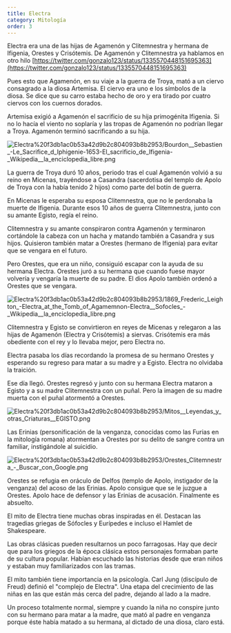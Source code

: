 ```yaml
---
title: Electra
category: Mitología
order: 3
---
```

Electra era una de las hijas de Agamenón y Clitemnestra y hermana de Ifigenia, Orestes y Crisótemis. De Agamenón y Clitemnestra ya hablamos en otro hilo [https://twitter.com/gonzalo123/status/1335570448151695363](https://twitter.com/gonzalo123/status/1335570448151695363)

Pues esto que Agamenón, en su viaje a la guerra de Troya, mató a un ciervo consagrado a la diosa Artemisa. El ciervo era uno e los símbolos de la diosa. Se dice que su carro estaba hecho de oro y era tirado por cuatro ciervos con los cuernos dorados.

Artemisa exigió a Agamenón el sacrificio de su hija primogénita Ifigenia. Si no lo hacía el viento no soplaría y las tropas de Agamenón no podrían llegar a Troya. Agamenón terminó sacrificando a su hija.

![Electra%20f3db1ac0b53a42d9b2c804093b8b2953/Bourdon__Sebastien_-_Le_Sacrifice_d_Iphigenie_-_1653_-_El_sacrificio_de_Ifigenia_-_Wikipedia__la_enciclopedia_libre.png](Electra%20f3db1ac0b53a42d9b2c804093b8b2953/Bourdon__Sebastien_-_Le_Sacrifice_d_Iphigenie_-_1653_-_El_sacrificio_de_Ifigenia_-_Wikipedia__la_enciclopedia_libre.png)

La guerra de Troya duró 10 años, periodo tras el cual Agamenón volvió a su reino en Micenas, trayéndose a Casandra (sacerdotisa del templo de Apolo de Troya con la había tenido 2 hijos) como parte del botín de guerra.

En Micenas le esperaba su esposa Clitemnestra, que no le perdonaba la muerte de Ifigenia. Durante esos 10 años de guerra Clitemnestra, junto con su amante Egisto, regía el reino.

Clitemnestra y su amante conspiraron contra Agamenón y terminaron cortándole la cabeza con un hacha y matando también a Casandra y sus hijos. Quisieron también matar a Orestes (hermano de Ifigenia) para evitar que se vengara en el futuro.

Pero Orestes, que era un niño, consiguió escapar con la ayuda de su hermana Electra. Orestes juró a su hermana que cuando fuese mayor volvería y vengaría la muerte de su padre. El dios Apolo también ordenó a Orestes que se vengara.

![Electra%20f3db1ac0b53a42d9b2c804093b8b2953/1869_Frederic_Leighton_-_Electra_at_the_Tomb_of_Agamemnon_-_Electra__Sofocles__-_Wikipedia__la_enciclopedia_libre.png](Electra%20f3db1ac0b53a42d9b2c804093b8b2953/1869_Frederic_Leighton_-_Electra_at_the_Tomb_of_Agamemnon_-_Electra__Sofocles__-_Wikipedia__la_enciclopedia_libre.png)

Clitemnestra y Egisto se convirtieron en reyes de Micenas y relegaron a las hijas de Agamenón (Electra y Crisótemis) a siervas. Crisótemis era más obediente con el rey y lo llevaba mejor, pero Electra no.

Electra pasaba los días recordando la promesa de su hermano Orestes y esperando su regreso para matar a su madre y a Egisto. Electra no olvidaba la traición.

Ese día llegó. Orestes regresó y junto con su hermana Electra mataron a Egisto y a su madre Clitemnestra con un puñal. Pero la imagen de su madre muerta con el puñal atormentó a Orestes.

![Electra%20f3db1ac0b53a42d9b2c804093b8b2953/Mitos__Leyendas_y_otras_Criaturas__EGISTO.png](Electra%20f3db1ac0b53a42d9b2c804093b8b2953/Mitos__Leyendas_y_otras_Criaturas__EGISTO.png)

Las Erinias (personificación de la venganza, conocidas como las Furias en la mitología romana) atormentan a Orestes por su delito de sangre contra un familiar, instigándole al suicidio.

![Electra%20f3db1ac0b53a42d9b2c804093b8b2953/Orestes_Clitemnestra_-_Buscar_con_Google.png](Electra%20f3db1ac0b53a42d9b2c804093b8b2953/Orestes_Clitemnestra_-_Buscar_con_Google.png)

Orestes se refugia en oráculo de Delfos (templo de Apolo, instigador de la venganza) del acoso de las Erinias. Apolo consigue que se le juzgue a Orestes. Apolo hace de defensor y las Erinias de acusación. Finalmente es absuelto. 

El mito de Electra tiene muchas obras inspiradas en él. Destacan las tragedias griegas de Sófocles y Eurípedes e incluso el Hamlet de Shakespeare.

Las obras clásicas pueden resultarnos un poco farragosas. Hay que decir que para los griegos de la época clásica estos personajes formaban parte de su cultura popular. Habían escuchado las historias desde que eran niños y estaban muy familiarizados con las tramas.

El mito también tiene importancia en la psicología. Carl Jung (discípulo de Freud) definió el "complejo de Electra". Una etapa del crecimiento de las niñas en las que están más cerca del padre, dejando al lado a la madre.

Un proceso totalmente normal, siempre y cuando la niña no conspire junto con su hermano para matar a la madre, que mató al padre en venganza porque éste había matado a su hermana, al dictado de una diosa, claro está.